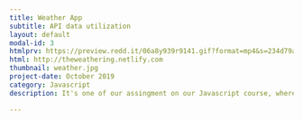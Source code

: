 ```yaml
---
title: Weather App
subtitle: API data utilization
layout: default
modal-id: 3
htmlprv: https://preview.redd.it/06a8y939r9141.gif?format=mp4&s=234d79afc77e4c0b93b171a315e561f217ec4c8f
html: http://theweathering.netlify.com
thumbnail: weather.jpg
project-date: October 2019
category: Javascript
description: It's one of our assingment on our Javascript course, where we use an API then utilize it to display its data.

---
```

